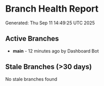 # Branch Health Report
Generated: Thu Sep 11 14:49:25 UTC 2025

## Active Branches
- **main** - 12 minutes ago by Dashboard Bot

## Stale Branches (>30 days)
No stale branches found
